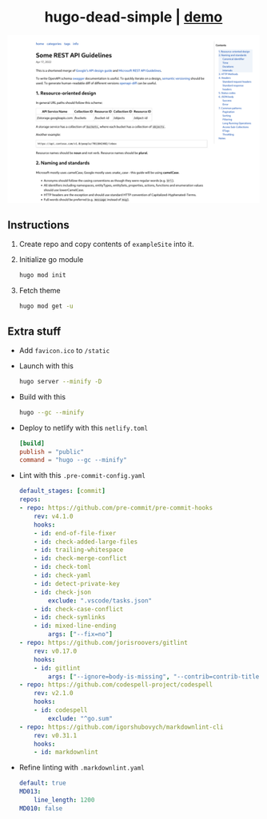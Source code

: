 <h1 align=center>hugo-dead-simple | <a href="https://hugo-dead-simple.netlify.app/" rel="nofollow">demo</a></h1>

![screenshot](images/screenshot.png)

## Instructions

1. Create repo and copy contents of `exampleSite` into it.
2. Initialize go module

    ```bash
    hugo mod init
    ```

3. Fetch theme

    ```bash
    hugo mod get -u
    ```

## Extra stuff

- Add `favicon.ico` to `/static`
- Launch with this

    ```bash
    hugo server --minify -D
    ```

- Build with this

    ```bash
    hugo --gc --minify
    ```

- Deploy to netlify with this `netlify.toml`

    ```toml
    [build]
    publish = "public"
    command = "hugo --gc --minify"
    ```

- Lint with this `.pre-commit-config.yaml`

    ```yaml
    default_stages: [commit]
    repos:
    - repo: https://github.com/pre-commit/pre-commit-hooks
        rev: v4.1.0
        hooks:
        - id: end-of-file-fixer
        - id: check-added-large-files
        - id: trailing-whitespace
        - id: check-merge-conflict
        - id: check-toml
        - id: check-yaml
        - id: detect-private-key
        - id: check-json
            exclude: ".vscode/tasks.json"
        - id: check-case-conflict
        - id: check-symlinks
        - id: mixed-line-ending
            args: ["--fix=no"]
    - repo: https://github.com/jorisroovers/gitlint
        rev: v0.17.0
        hooks:
        - id: gitlint
            args: ["--ignore=body-is-missing", "--contrib=contrib-title-conventional-commits", "--msg-filename"]
    - repo: https://github.com/codespell-project/codespell
        rev: v2.1.0
        hooks:
        - id: codespell
            exclude: "^go.sum"
    - repo: https://github.com/igorshubovych/markdownlint-cli
        rev: v0.31.1
        hooks:
        - id: markdownlint
    ```

- Refine linting with `.markdownlint.yaml`

    ```yaml
    default: true
    MD013:
        line_length: 1200
    MD010: false
    ```
